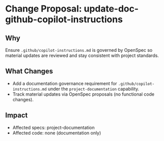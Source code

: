# Change Proposal: update-doc-github-copilot-instructions

## Why

Ensure `.github/copilot-instructions.md` is governed by OpenSpec so material updates are reviewed and stay consistent with project standards.

## What Changes

- Add a documentation governance requirement for `.github/copilot-instructions.md` under the `project-documentation` capability.
- Track material updates via OpenSpec proposals (no functional code changes).

## Impact

- Affected specs: project-documentation
- Affected code: none (documentation only)
